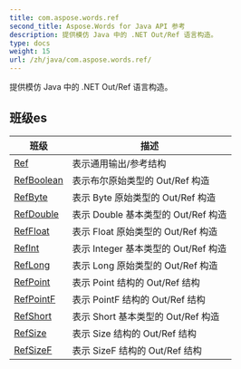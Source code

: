 ```yaml
---
title: com.aspose.words.ref
second_title: Aspose.Words for Java API 参考
description: 提供模仿 Java 中的 .NET Out/Ref 语言构造。
type: docs
weight: 15
url: /zh/java/com.aspose.words.ref/
---
```



提供模仿 Java 中的 .NET Out/Ref 语言构造。


## 班级es

| 班级 | 描述 |
| --- | --- |
| [Ref](../com.aspose.words.ref/ref) | 表示通用输出/参考结构 |
| [RefBoolean](../com.aspose.words.ref/refboolean) | 表示布尔原始类型的 Out/Ref 构造 |
| [RefByte](../com.aspose.words.ref/refbyte) | 表示 Byte 原始类型的 Out/Ref 构造 |
| [RefDouble](../com.aspose.words.ref/refdouble) | 表示 Double 基本类型的 Out/Ref 构造 |
| [RefFloat](../com.aspose.words.ref/reffloat) | 表示 Float 原始类型的 Out/Ref 构造 |
| [RefInt](../com.aspose.words.ref/refint) | 表示 Integer 基本类型的 Out/Ref 构造 |
| [RefLong](../com.aspose.words.ref/reflong) | 表示 Long 原始类型的 Out/Ref 构造 |
| [RefPoint](../com.aspose.words.ref/refpoint) | 表示 Point 结构的 Out/Ref 结构 |
| [RefPointF](../com.aspose.words.ref/refpointf) | 表示 PointF 结构的 Out/Ref 结构 |
| [RefShort](../com.aspose.words.ref/refshort) | 表示 Short 基本类型的 Out/Ref 构造 |
| [RefSize](../com.aspose.words.ref/refsize) | 表示 Size 结构的 Out/Ref 结构 |
| [RefSizeF](../com.aspose.words.ref/refsizef) | 表示 SizeF 结构的 Out/Ref 结构 |